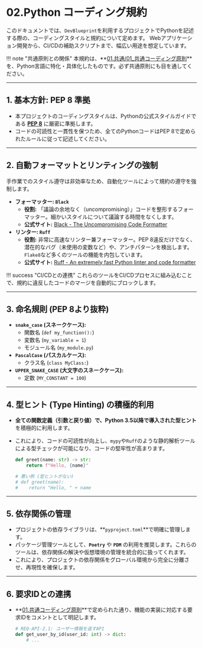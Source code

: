 # 02.Python コーディング規約

このドキュメントでは、`DevBlueprint`を利用するプロジェクトでPythonを記述する際の、コーディングスタイルと規約について定めます。
Webアプリケーション開発から、CI/CDの補助スクリプトまで、幅広い用途を想定しています。

!!! note "共通原則との関係"
    本規約は、**[01.共通/01_共通コーディング原則](../../01_共通/01_共通コーディング原則.md)**を、Python言語に特化・具体化したものです。必ず共通原則にも目を通してください。

---

## 1. 基本方針: PEP 8 準拠

*   本プロジェクトのコーディングスタイルは、Pythonの公式スタイルガイドである **[PEP 8](https://peps.python.org/pep-0008/)** に厳密に準拠します。
*   コードの可読性と一貫性を保つため、全てのPythonコードはPEP 8で定められたルールに従って記述してください。

---

## 2. 自動フォーマットとリンティングの強制

手作業でのスタイル遵守は非効率なため、自動化ツールによって規約の遵守を強制します。

*   **フォーマッター: `Black`**
    *   **役割:** 「議論の余地なく（uncompromising）」コードを整形するフォーマッター。細かいスタイルについて議論する時間をなくします。
    *   **公式サイト:** [Black - The Uncompromising Code Formatter](https://github.com/psf/black)
*   **リンター: `Ruff`**
    *   **役割:** 非常に高速なリンター兼フォーマッター。PEP 8違反だけでなく、潜在的なバグ（未使用の変数など）や、アンチパターンを検出します。`Flake8`など多くのツールの機能を内包しています。
    *   **公式サイト:** [Ruff - An extremely fast Python linter and code formatter](https://docs.astral.sh/ruff/)

!!! success "CI/CDとの連携"
    これらのツールをCI/CDプロセスに組み込むことで、規約に違反したコードのマージを自動的にブロックします。

---

## 3. 命名規則 (PEP 8より抜粋)

*   **`snake_case` (スネークケース):**
    *   関数名 (`def my_function():`)
    *   変数名 (`my_variable = 1`)
    *   モジュール名 (`my_module.py`)
*   **`PascalCase` (パスカルケース):**
    *   クラス名 (`class MyClass:`)
*   **`UPPER_SNAKE_CASE` (大文字のスネークケース):**
    *   定数 (`MY_CONSTANT = 100`)

---

## 4. 型ヒント (Type Hinting) の積極的利用

*   **全ての関数定義（引数と戻り値）**で、Python 3.5以降で導入された**型ヒント**を積極的に利用します。
*   これにより、コードの可読性が向上し、`mypy`や`Ruff`のような静的解析ツールによる型チェックが可能になり、コードの堅牢性が高まります。

    ```python
    def greet(name: str) -> str:
        return f"Hello, {name}"
    
    # 悪い例 (型ヒントがない)
    # def greet(name):
    #    return "Hello, " + name
    ```

---

## 5. 依存関係の管理

*   プロジェクトの依存ライブラリは、**`pyproject.toml`**で明確に管理します。
*   パッケージ管理ツールとして、**`Poetry`** や **`PDM`** の利用を推奨します。これらのツールは、依存関係の解決や仮想環境の管理を統合的に扱ってくれます。
*   これにより、プロジェクトの依存関係をグローバル環境から完全に分離させ、再現性を確保します。

---

## 6. 要求IDとの連携

*   **[01.共通コーディング原則](../../01_共通/01_共通コーディング原則.md)**で定められた通り、機能の実装に対応する要求IDをコメントとして明記します。

    ```python
    # REQ-API-2.1: ユーザー情報を返すAPI
    def get_user_by_id(user_id: int) -> dict:
        # ...
    ```
    